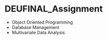 # DEUFINAL_Assignment

- Object Oriented Programming
- Database Management 
- Multivariate Data Analysis
